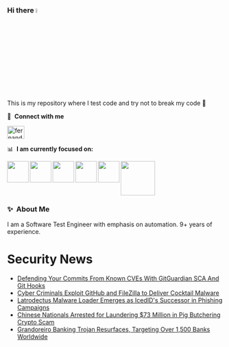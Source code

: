 ### Hi there <a href="https://www.gautamkrishnar.com/"><img src="https://media.giphy.com/media/hvRJCLFzcasrR4ia7z/giphy.gif" width="5%"></a>
This is my repository where I test code and try not to break my code :rofl:

🔗 &nbsp;**Connect with me**
<p align="left">
<a href="https://linkedin.com/in/fernandorlcruz" target="blank"><img align="center" src="https://raw.githubusercontent.com/rahuldkjain/github-profile-readme-generator/master/src/images/icons/Social/linked-in-alt.svg" alt="fernando cruz" height="30" width="40" /></a>
  
📊 &nbsp;**I am currently focused on:**

<img align="left" width='50' height='50' src="https://cdn.jsdelivr.net/gh/devicons/devicon/icons/python/python-original-wordmark.svg" />
<img align="left" width='50' height='50' src="https://cdn.jsdelivr.net/gh/devicons/devicon/icons/csharp/csharp-original.svg" />
<img align="left" width='50' height='50' src="https://cdn.jsdelivr.net/gh/devicons/devicon/icons/jenkins/jenkins-original.svg" />
<img align="left" width='50' height='50' src="https://specflow.org/wp-content/uploads/2021/05/SpecFlow-Icon.png" />
<img align="left" width='50' height='50' src="https://www.svgrepo.com/show/306098/githubactions.svg" />
<img width='80' height='80' src="https://cdn2.vectorstock.com/i/1000x1000/64/81/security-testing-concept-icon-safety-audit-key-vector-29166481.jpg" />
          
          
  
### ✨&nbsp; About Me

I am a Software Test Engineer with emphasis on automation. 9+ years of experience.

# Security News
<!-- BLOG-POST-LIST:START -->
- [Defending Your Commits From Known CVEs With GitGuardian SCA And Git Hooks](https://thehackernews.com/2024/05/defending-your-commits-from-known-cves.html)
- [Cyber Criminals Exploit GitHub and FileZilla to Deliver Cocktail Malware](https://thehackernews.com/2024/05/cyber-criminals-exploit-github-and.html)
- [Latrodectus Malware Loader Emerges as IcedID&#39;s Successor in Phishing Campaigns](https://thehackernews.com/2024/05/latrodectus-malware-loader-emerges-as.html)
- [Chinese Nationals Arrested for Laundering $73 Million in Pig Butchering Crypto Scam](https://thehackernews.com/2024/05/chinese-nationals-arrested-for.html)
- [Grandoreiro Banking Trojan Resurfaces, Targeting Over 1,500 Banks Worldwide](https://thehackernews.com/2024/05/grandoreiro-banking-trojan-resurfaces.html)
<!-- BLOG-POST-LIST:END -->
